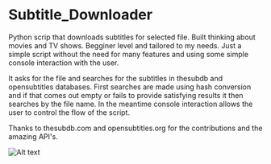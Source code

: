 # Subtitle_Downloader
Python scrip that downloads subtitles for selected file. Built thinking about movies and TV shows.
Begginer level and tailored to my needs. Just a simple script without the need for many features and using some simple console interaction with the user.

It asks for the file and searches for the subtitles in thesubdb and opensubtitles databases. First searches are made using hash conversion and if that comes out empty or fails to provide satisfying results it then searches by the file name. In the meantime console interaction allows the user to control the flow of the script.

Thanks to thesubdb.com and opensubtitles.org for the contributions and the amazing API's.

![Alt text](https://user-images.githubusercontent.com/12447896/91867479-9c877400-ec6b-11ea-89db-d53319d42e3c.gif)

